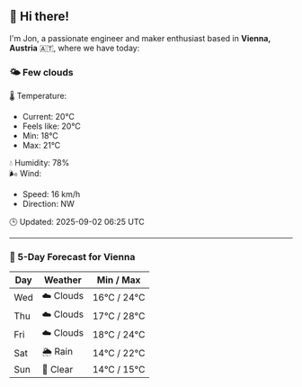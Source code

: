 ## 👋 Hi there!

I'm Jon, a passionate engineer and maker enthusiast based in **Vienna, Austria** 🇦🇹, where we have today:

### 🌤️ Few clouds 

🌡️ Temperature: 
* Current: 20°C
* Feels like: 20°C
* Min: 18°C 
* Max: 21°C  

💧 Humidity: 78%  
🌬️ Wind: 
* Speed: 16 km/h 
* Direction: NW  

🕒 Updated: 2025-09-02 06:25 UTC

---

### 📅 5-Day Forecast for Vienna

| Day | Weather | Min / Max |
|-----|---------|------------|
| Wed | ☁️ Clouds | 16°C / 24°C |
| Thu | ☁️ Clouds | 17°C / 28°C |
| Fri | ☁️ Clouds | 18°C / 24°C |
| Sat | 🌦️ Rain | 14°C / 22°C |
| Sun | 🌙 Clear | 14°C / 15°C |
